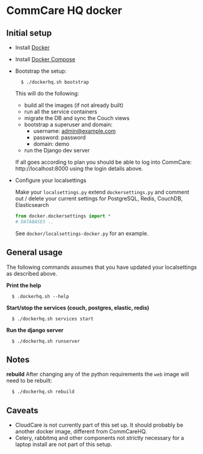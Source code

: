 CommCare HQ docker
==================

Initial setup
-------------
* Install [Docker](http://docs.docker.com/installation)
* Install [Docker Compose](https://docs.docker.com/compose/install/)
* Bootstrap the setup:

    ```
      $ ./dockerhq.sh bootstrap
    ```
    
    This will do the following:
    
    * build all the images (if not already built)
    * run all the service containers
    * migrate the DB and sync the Couch views
    * bootstrap a superuser and domain:
      * username: admin@example.com
      * password: password
      * domain: demo
    * run the Django dev server

    If all goes according to plan you should be able to log into CommCare: http://localhost:8000 using
    the login details above.

* Configure your localsettings

    Make your `localsettings.py` extend `dockersettings.py` and comment out / delete your current
    settings for PostgreSQL, Redis, CouchDB, Elasticsearch
    
    ```python
    from docker.dockersettings import *
    # DATABASES ..
    ```
    
    See `docker/localsettings-docker.py` for an example.

    
General usage
-------------
The following commands assumes that you have updated your localsettings as described above.

**Print the help**

```
  $ .dockerhq.sh --help
```

**Start/stop the services (couch, postgres, elastic, redis)**
```
  $ ./dockerhq.sh services start
```

**Run the django server**

```
  $ ./dockerhq.sh runserver
```

Notes
-----
**rebuild**
After changing any of the python requirements the `web` image will need to be rebuilt:

```
  $ ./dockerhq.sh rebuild
```

Caveats
-------

* CloudCare is not currently part of this set up. It should probably be another docker image, different from CommCareHQ.
* Celery, rabbitmq and other components not strictly necessary for a laptop install are not part of this setup.


